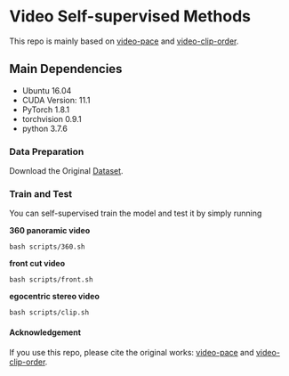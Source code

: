 # Video Self-supervised Methods

This repo is mainly based on [video-pace](https://github.com/laura-wang/video-pace) and [video-clip-order](https://github.com/xudejing/video-clip-order-prediction).

## Main Dependencies
+ Ubuntu 16.04
+ CUDA Version: 11.1
+ PyTorch 1.8.1
+ torchvision 0.9.1
+ python 3.7.6

### Data Preparation
Download the Original [Dataset](https://x360dataset.github.io/).

### Train and Test

You can self-supervised train the model and test it by simply running

**360 panoramic video**

```bash scripts/360.sh ```

**front cut video**

```bash scripts/front.sh ```

**egocentric stereo video**

```bash scripts/clip.sh ```


#### Acknowledgement

If you use this repo, please cite the original works: [video-pace](https://github.com/laura-wang/video-pace) and [video-clip-order](https://github.com/xudejing/video-clip-order-prediction).

